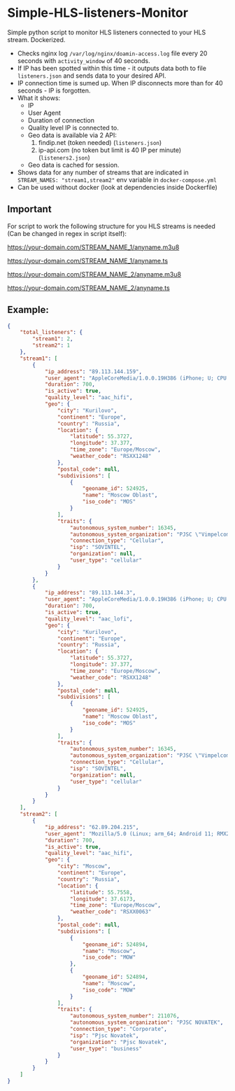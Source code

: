 # Simple-HLS-listeners-Monitor

Simple python script to monitor HLS listeners connected to your HLS stream. Dockerized.

- Checks nginx log `/var/log/nginx/doamin-access.log` file every 20 seconds with `activity_window` of 40 seconds.
- If IP has been spotted within this time - it outputs data both to file `listeners.json` and sends data to your desired API.
- IP connection time is sumed up. When IP disconnects more than for 40 seconds - IP is forgotten.
- What it shows:
  - IP
  - User Agent
  - Duration of connection
  - Quality level IP is connected to.
  - Geo data is available via 2 API:
      1. findip.net (token needed) (`listeners.json`)
      2. ip-api.com (no token but limit is 40 IP per minute) (`listeners2.json`)
  - Geo data is cached for session.
- Shows data for any number of streams that are indicated in `STREAM_NAMES: "stream1,stream2"` env variable in `docker-compose.yml`
- Can be used without docker (look at dependencies inside Dockerfile)

## Important
For script to work the following structure for you HLS streams is needed (Can be changed in regex in script itself):

https://your-domain.com/STREAM_NAME_1/anyname.m3u8

https://your-domain.com/STREAM_NAME_1/anyname.ts

https://your-domain.com/STREAM_NAME_2/anyname.m3u8

https://your-domain.com/STREAM_NAME_2/anyname.ts

## Example:

```json
{
    "total_listeners": {
        "stream1": 2,
        "stream2": 1
    },
    "stream1": [
        {
            "ip_address": "89.113.144.159",
            "user_agent": "AppleCoreMedia/1.0.0.19H386 (iPhone; U; CPU OS 15_8_3 like Mac OS X; ru_ru)",
            "duration": 700,
            "is_active": true,
            "quality_level": "aac_hifi",
            "geo": {
                "city": "Kurilovo",
                "continent": "Europe",
                "country": "Russia",
                "location": {
                    "latitude": 55.3727,
                    "longitude": 37.377,
                    "time_zone": "Europe/Moscow",
                    "weather_code": "RSXX1248"
                },
                "postal_code": null,
                "subdivisions": [
                    {
                        "geoname_id": 524925,
                        "name": "Moscow Oblast",
                        "iso_code": "MOS"
                    }
                ],
                "traits": {
                    "autonomous_system_number": 16345,
                    "autonomous_system_organization": "PJSC \"Vimpelcom\"",
                    "connection_type": "Cellular",
                    "isp": "SOVINTEL",
                    "organization": null,
                    "user_type": "cellular"
                }
            }
        },
        {
            "ip_address": "89.113.144.3",
            "user_agent": "AppleCoreMedia/1.0.0.19H386 (iPhone; U; CPU OS 15_8_3 like Mac OS X; ru_ru)",
            "duration": 700,
            "is_active": true,
            "quality_level": "aac_lofi",
            "geo": {
                "city": "Kurilovo",
                "continent": "Europe",
                "country": "Russia",
                "location": {
                    "latitude": 55.3727,
                    "longitude": 37.377,
                    "time_zone": "Europe/Moscow",
                    "weather_code": "RSXX1248"
                },
                "postal_code": null,
                "subdivisions": [
                    {
                        "geoname_id": 524925,
                        "name": "Moscow Oblast",
                        "iso_code": "MOS"
                    }
                ],
                "traits": {
                    "autonomous_system_number": 16345,
                    "autonomous_system_organization": "PJSC \"Vimpelcom\"",
                    "connection_type": "Cellular",
                    "isp": "SOVINTEL",
                    "organization": null,
                    "user_type": "cellular"
                }
            }
        }
    ],
    "stream2": [
        {
            "ip_address": "62.89.204.215",
            "user_agent": "Mozilla/5.0 (Linux; arm_64; Android 11; RMX2001) AppleWebKit/537.36 (KHTML, like Gecko) Chrome/110.0.0.0 YaBrowser/23.3.6.40.00 SA/3 Mobile Safari/537.36",
            "duration": 700,
            "is_active": true,
            "quality_level": "aac_hifi",
            "geo": {
                "city": "Moscow",
                "continent": "Europe",
                "country": "Russia",
                "location": {
                    "latitude": 55.7558,
                    "longitude": 37.6173,
                    "time_zone": "Europe/Moscow",
                    "weather_code": "RSXX0063"
                },
                "postal_code": null,
                "subdivisions": [
                    {
                        "geoname_id": 524894,
                        "name": "Moscow",
                        "iso_code": "MOW"
                    },
                    {
                        "geoname_id": 524894,
                        "name": "Moscow",
                        "iso_code": "MOW"
                    }
                ],
                "traits": {
                    "autonomous_system_number": 211076,
                    "autonomous_system_organization": "PJSC NOVATEK",
                    "connection_type": "Corporate",
                    "isp": "Pjsc Novatek",
                    "organization": "Pjsc Novatek",
                    "user_type": "business"
                }
            }
        }
    ]
}
```
